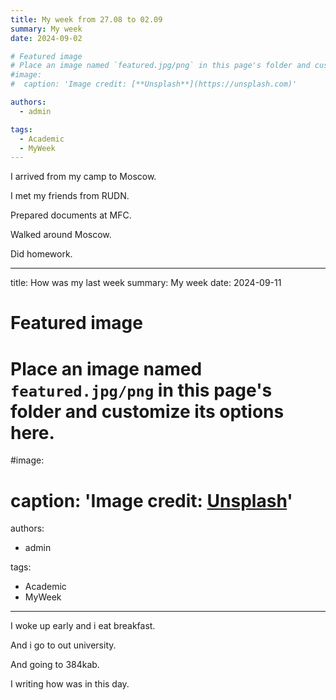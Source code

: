 ```yaml
---
title: My week from 27.08 to 02.09
summary: My week
date: 2024-09-02

# Featured image
# Place an image named `featured.jpg/png` in this page's folder and customize its options here.
#image:
#  caption: 'Image credit: [**Unsplash**](https://unsplash.com)'

authors:
  - admin

tags:
  - Academic
  - MyWeek
---
```


I arrived from my camp to Moscow. 

I met my friends from RUDN.

Prepared documents at MFC.

Walked around Moscow.

Did homework.



---
title: How was my last week
summary: My week
date: 2024-09-11

# Featured image
# Place an image named `featured.jpg/png` in this page's folder and customize its options here.
#image:
#  caption: 'Image credit: [**Unsplash**](https://unsplash.com)'

authors:
  - admin

tags:
  - Academic
  - MyWeek
---

I woke up early and i eat breakfast. 

And i go to out university.

And going to 384kab.

I writing how was in this day.
